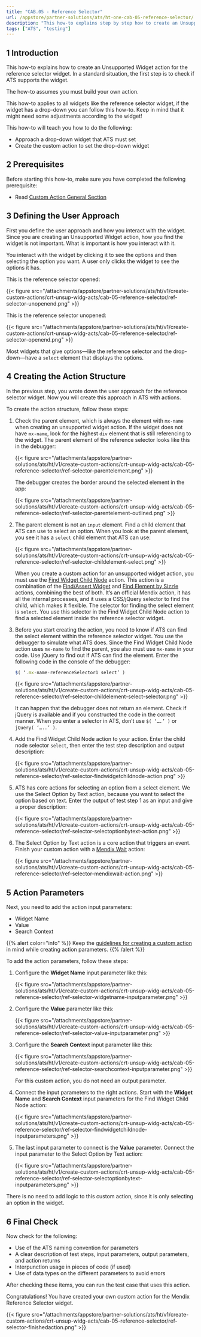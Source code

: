 ```yaml
---
title: "CAB.05 - Reference Selector"
url: /appstore/partner-solutions/ats/ht-one-cab-05-reference-selector/
description: "This how-to explains step by step how to create an Unsupported Widget action for the Mendix Reference Selector widget."
tags: ["ATS", "testing"]
---
```


## 1 Introduction

This how-to explains how to create an Unsupported Widget action for the reference selector widget. In a standard situation, the first step is to check if ATS supports the widget. 

The how-to assumes you must build your own action.

This how-to applies to all widgets like the reference selector widget, if the widget has a drop-down you can follow this how-to. Keep in mind that it might need some adjustments according to the widget!

This how-to will teach you how to do the following:

* Approach a drop-down widget that ATS must set
* Create the custom action to set the drop-down widget

## 2 Prerequisites

Before starting this how-to, make sure you have completed the following prerequisite:
 
* Read [Custom Action General Section](/appstore/partner-solutions/ats/ht-one-custom-action-general/)

## 3 Defining the User Approach

First you define the user approach and how you interact with the widget. Since you are creating an Unsupported Widget action, how you find the widget is not important. What is important is how you interact with it.

You interact with the widget by clicking it to see the options and then selecting the option you want. A user only clicks the widget to see the options it has.

This is the reference selector opened:

{{< figure src="/attachments/appstore/partner-solutions/ats/ht/v1/create-custom-actions/crt-unsup-widg-acts/cab-05-reference-selector/ref-selector-unopenend.png" >}}

This is the reference selector unopened:

{{< figure src="/attachments/appstore/partner-solutions/ats/ht/v1/create-custom-actions/crt-unsup-widg-acts/cab-05-reference-selector/ref-selector-openend.png" >}}

Most widgets that give options—like the reference selector and the drop-down—have a `select` element that displays the options.

## 4 Creating the Action Structure

In the previous step, you wrote down the user approach for the reference selector widget. Now you will create this approach in ATS with actions.

To create the action structure, follow these steps:

1. Check the parent element, which is always the element with `mx-name` when creating an unsupported widget action. If the widget does not have `mx-name`, look for the highest `div` element that is still referencing to the widget. The parent element of the reference selector looks like this in the debugger:

    {{< figure src="/attachments/appstore/partner-solutions/ats/ht/v1/create-custom-actions/crt-unsup-widg-acts/cab-05-reference-selector/ref-selector-parentelement.png" >}}

    The debugger creates the border around the selected element in the app:

    {{< figure src="/attachments/appstore/partner-solutions/ats/ht/v1/create-custom-actions/crt-unsup-widg-acts/cab-05-reference-selector/ref-selector-parentelement-outlined.png" >}}

2. The parent element is not an `input` element. Find a child element that ATS can use to select an option. When you look at the parent element, you see it has a `select` child element that ATS can use:

    {{< figure src="/attachments/appstore/partner-solutions/ats/ht/v1/create-custom-actions/crt-unsup-widg-acts/cab-05-reference-selector/ref-selector-childelement-select.png" >}}

    When you create a custom action for an unsupported widget action, you must use the [Find Widget Child Node](/appstore/partner-solutions/ats/rg-one-find-widget-child-node/) action. This action is a combination of the [Find/Assert Widget](/appstore/partner-solutions/ats/rg-one-findassert-widget/) and [Find Element by Sizzle](/appstore/partner-solutions/ats/rg-one-find-element-by-sizzle/) actions, combining the best of both. It’s an official Mendix action, it has all the internal processes, and it uses a CSS/jQuery selector to find the child, which makes it flexible. The selector for finding the select element is `select`. You use this selector in the Find Widget Child Node action to find a selected element inside the reference selector widget.

3. Before you start creating the action, you need to know if ATS can find the select element within the reference selector widget. You use the debugger to simulate what ATS does. Since the Find Widget Child Node action uses `mx-name` to find the parent, you also must use `mx-name` in your code. Use jQuery to find out if ATS can find the element. Enter the following code in the console of the debugger:

    ```javascript
    $( ‘.mx-name-referenceSelector1 select’ )
    ```

    {{< figure src="/attachments/appstore/partner-solutions/ats/ht/v1/create-custom-actions/crt-unsup-widg-acts/cab-05-reference-selector/ref-selector-childelement-select-selector.png" >}}

    It can happen that the debugger does not return an element. Check if jQuery is available and if you constructed the code in the correct manner. When you enter a selector in ATS, don’t use `$( ‘….’ )` or `jQuery( ‘…..’ )`.

4. Add the Find Widget Child Node action to your action. Enter the child node selector `select`, then enter the test step description and output description:

    {{< figure src="/attachments/appstore/partner-solutions/ats/ht/v1/create-custom-actions/crt-unsup-widg-acts/cab-05-reference-selector/ref-selector-findwidgetchildnode-action.png" >}}

5. ATS has core actions for selecting an option from a select element. We use the Select Option by Text action, because you want to select the option based on text. Enter the output of test step 1 as an input and give a proper description:

    {{< figure src="/attachments/appstore/partner-solutions/ats/ht/v1/create-custom-actions/crt-unsup-widg-acts/cab-05-reference-selector/ref-selector-selectoptionbytext-action.png" >}}

6. The Select Option by Text action is a core action that triggers an event. Finish your custom action with a [Mendix Wait](/appstore/partner-solutions/ats/rg-one-mendix-wait/) action:

    {{< figure src="/attachments/appstore/partner-solutions/ats/ht/v1/create-custom-actions/crt-unsup-widg-acts/cab-05-reference-selector/ref-selector-mendixwait-action.png" >}}

## 5 Action Parameters

Next, you need to add the action input parameters:

* Widget Name
* Value
* Search Context

{{% alert color="info" %}}
Keep the [guidelines for creating a custom action](/appstore/partner-solutions/ats/ht-one-guidelines-custom-action/) in mind while creating action parameters. 
{{% /alert %}}

To add the action parameters, follow these steps:

1. Configure the **Widget Name** input parameter like this:

    {{< figure src="/attachments/appstore/partner-solutions/ats/ht/v1/create-custom-actions/crt-unsup-widg-acts/cab-05-reference-selector/ref-selector-widgetname-inputparameter.png" >}}

2. Configure the **Value** parameter like this:

    {{< figure src="/attachments/appstore/partner-solutions/ats/ht/v1/create-custom-actions/crt-unsup-widg-acts/cab-05-reference-selector/ref-selector-value-inputparameter.png" >}}

3. Configure the **Search Context** input parameter like this:

    {{< figure src="/attachments/appstore/partner-solutions/ats/ht/v1/create-custom-actions/crt-unsup-widg-acts/cab-05-reference-selector/ref-selector-searchcontext-inputparameter.png" >}}

    For this custom action, you do not need an output parameter.

4. Connect the input parameters to the right actions. Start with the **Widget Name** and **Search Context** input parameters for the Find Widget Child Node action:

    {{< figure src="/attachments/appstore/partner-solutions/ats/ht/v1/create-custom-actions/crt-unsup-widg-acts/cab-05-reference-selector/ref-selector-findwidgetchildnode-inputparameters.png" >}}

5. The last input parameter to connect is the **Value** parameter. Connect the input parameter to the Select Option by Text action:

    {{< figure src="/attachments/appstore/partner-solutions/ats/ht/v1/create-custom-actions/crt-unsup-widg-acts/cab-05-reference-selector/ref-selector-selectoptionbytext-inputparameters.png" >}}

There is no need to add logic to this custom action, since it is only selecting an option in the widget.

## 6 Final Check

Now check for the following:

* Use of the ATS naming convention for parameters
* A clear description of test steps, input parameters, output parameters, and action returns
* Interpunction usage in pieces of code (if used)
* Use of data types on the different parameters to avoid errors

After checking these items, you can run the test case that uses this action.

Congratulations! You have created your own custom action for the Mendix Reference Selector widget.

{{< figure src="/attachments/appstore/partner-solutions/ats/ht/v1/create-custom-actions/crt-unsup-widg-acts/cab-05-reference-selector/ref-selector-finishedaction.png" >}}
